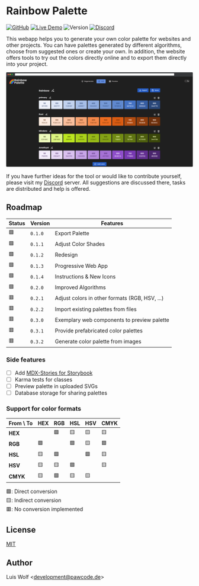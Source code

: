 # Rainbow Palette

[![GitHub](https://img.shields.io/github/license/pawcoding/rainbow-palette?color=brightgreen)](https://github.com/pawcoding/rainbow-palette/blob/main/LICENSE)
[![Live Demo](https://img.shields.io/badge/live--demo-online-blue)](https://colors.apps.pawcode.de)
![Version](https://img.shields.io/badge/version-0.2.0-orange)
[![Discord](https://badgen.net/discord/members/GzgTh4hxrx)](https://discord.gg/GzgTh4hxrx)

This webapp helps you to generate your own color palette for websites and other projects.
You can have palettes generated by different algorithms, choose from suggested ones or create your own.
In addition, the website offers tools to try out the colors directly online and to export them directly into your project.

![Screenshot](/assets/screenshot_dark.png)

If you have further ideas for the tool or would like to contribute yourself, please visit my [Discord](https://discord.gg/GzgTh4hxrx) server.
All suggestions are discussed there, tasks are distributed and help is offered.

## Roadmap

| Status | Version | Features                                       |
| ------ | ------- | ---------------------------------------------- |
| 🟩     | `0.1.0` | Export Palette                                 |
| 🟩     | `0.1.1` | Adjust Color Shades                            |
| 🟩     | `0.1.2` | Redesign                                       |
| 🟩     | `0.1.3` | Progressive Web App                            |
| 🟩     | `0.1.4` | Instructions & New Icons                       |
| 🟩     | `0.2.0` | Improved Algorithms                            |
| 🟥     | `0.2.1` | Adjust colors in other formats (RGB, HSV, ...) |
| 🟥     | `0.2.2` | Import existing palettes from files            |
| 🟥     | `0.3.0` | Exemplary web components to preview palette    |
| 🟥     | `0.3.1` | Provide prefabricated color palettes           |
| 🟥     | `0.3.2` | Generate color palette from images             |

### Side features

- [ ] Add [MDX-Stories for Storybook](https://storybook.js.org/docs/react/writing-docs/mdx)
- [ ] Karma tests for classes
- [ ] Preview palette in uploaded SVGs
- [ ] Database storage for sharing palettes

### Support for color formats

| From \ To | HEX | RGB | HSL | HSV | CMYK |
| --------- | --- | --- | --- | --- | ---- |
| **HEX**   |     | 🟩  | 🟨  | 🟨  | 🟨   |
| **RGB**   | 🟩  |     | 🟩  | 🟨  | 🟩   |
| **HSL**   | 🟨  | 🟩  |     | 🟩  | 🟨   |
| **HSV**   | 🟨  | 🟨  | 🟩  |     | 🟨   |
| **CMYK**  | 🟨  | 🟩  | 🟨  | 🟨  |      |

🟩: Direct conversion  
🟨: Indirect conversion  
🟥: No conversion implemented

## License

[MIT](https://github.com/pawcoding/tailwind-color-generator/blob/main/LICENSE)

## Author

Luis Wolf &lt;development@pawcode.de&gt;
